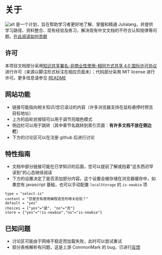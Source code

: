 # 关于
![alt](https://img.shields.io/badge/JuliaRoadmap-soft-gold) 是一个计划，旨在帮助学习者更好地了解、掌握和精通 Julialang，并提供学习路径、资料整合、现有经验及练习，解决现有中文文档的不符合认知规律等问题。[在此阅读如何贡献](https://github.com/JuliaRoadmap/zh/blob/master/CONTRIBUTING.md)

## 许可
本项目文档部分采用[知识共享署名-非商业性使用-相同方式共享 4.0 国际许可协议](https://creativecommons.org/licenses/by-nc-sa/4.0/)进行许可（来源以脚注形式标注在相应页面末）；代码部分采用 MIT license 进行许可。更多信息请参见 [README](https://github.com/JuliaRoadmap/zh#README)

## 网站功能
- 链接可能指向相关知识/您已读过的内容（许多浏览器支持在鼠标悬停时预览目标地址）
- 上方的齿轮状按钮可以用于调节亮暗色模式
- 侧边栏可以用于跳转（其中章节名跳转到索引页面：**有许多文档不放在侧边栏**）
- 下方的讨论区可以在注册 github 后进行讨论

## 特性指南
- 文档中部分链接可能在已学知识的后面，您可以提前了解或抱着“这东西迟早读到”的心态继续阅读
- 下方的设置决定了是否添加部分内容。这个设置会被存储在浏览器缓存中，如果您有 javascript 基础，也可以手动配置 `localStorage` 的 `is-newbie` 项

```insert-setting
type = "select-is"
content = "您是否有使用编程语言的相关经验？"
default = "yes"
choices = {"yes"="是", "no"="否"}
store = {"yes"="!is-newbie","no"="is-newbie"}
```

## 已知问题
- 讨论区可能由于网络不稳定而加载失败，此时可以尝试重试
- 部分表格解析有问题，这是上游 CommonMark 的 bug，已进行[反馈](https://github.com/MichaelHatherly/CommonMark.jl/issues/44)
